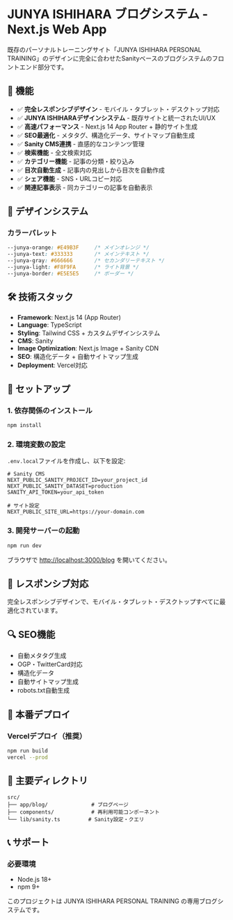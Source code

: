 # JUNYA ISHIHARA ブログシステム - Next.js Web App

既存のパーソナルトレーニングサイト「JUNYA ISHIHARA PERSONAL TRAINING」のデザインに完全に合わせたSanityベースのブログシステムのフロントエンド部分です。

## 🚀 機能

- ✅ **完全レスポンシブデザイン** - モバイル・タブレット・デスクトップ対応
- ✅ **JUNYA ISHIHARAデザインシステム** - 既存サイトと統一されたUI/UX
- ✅ **高速パフォーマンス** - Next.js 14 App Router + 静的サイト生成
- ✅ **SEO最適化** - メタタグ、構造化データ、サイトマップ自動生成
- ✅ **Sanity CMS連携** - 直感的なコンテンツ管理
- ✅ **検索機能** - 全文検索対応
- ✅ **カテゴリー機能** - 記事の分類・絞り込み
- ✅ **目次自動生成** - 記事内の見出しから目次を自動作成
- ✅ **シェア機能** - SNS・URLコピー対応
- ✅ **関連記事表示** - 同カテゴリーの記事を自動表示

## 🎨 デザインシステム

### カラーパレット
```css
--junya-orange: #E49B3F     /* メインオレンジ */
--junya-text: #333333       /* メインテキスト */
--junya-gray: #666666       /* セカンダリーテキスト */
--junya-light: #F8F9FA      /* ライト背景 */
--junya-border: #E5E5E5     /* ボーダー */
```

## 🛠 技術スタック

- **Framework**: Next.js 14 (App Router)
- **Language**: TypeScript
- **Styling**: Tailwind CSS + カスタムデザインシステム
- **CMS**: Sanity
- **Image Optimization**: Next.js Image + Sanity CDN
- **SEO**: 構造化データ + 自動サイトマップ生成
- **Deployment**: Vercel対応

## 🚀 セットアップ

### 1. 依存関係のインストール
```bash
npm install
```

### 2. 環境変数の設定
`.env.local`ファイルを作成し、以下を設定:
```env
# Sanity CMS
NEXT_PUBLIC_SANITY_PROJECT_ID=your_project_id
NEXT_PUBLIC_SANITY_DATASET=production
SANITY_API_TOKEN=your_api_token

# サイト設定
NEXT_PUBLIC_SITE_URL=https://your-domain.com
```

### 3. 開発サーバーの起動
```bash
npm run dev
```

ブラウザで [http://localhost:3000/blog](http://localhost:3000/blog) を開いてください。

## 📱 レスポンシブ対応

完全レスポンシブデザインで、モバイル・タブレット・デスクトップすべてに最適化されています。

## 🔍 SEO機能

- 自動メタタグ生成
- OGP・TwitterCard対応
- 構造化データ
- 自動サイトマップ生成
- robots.txt自動生成

## 🚀 本番デプロイ

### Vercelデプロイ（推奨）
```bash
npm run build
vercel --prod
```

## 📂 主要ディレクトリ

```
src/
├── app/blog/              # ブログページ
├── components/            # 再利用可能コンポーネント
└── lib/sanity.ts         # Sanity設定・クエリ
```

## 📞 サポート

### 必要環境
- Node.js 18+
- npm 9+

このプロジェクトは JUNYA ISHIHARA PERSONAL TRAINING の専用ブログシステムです。
